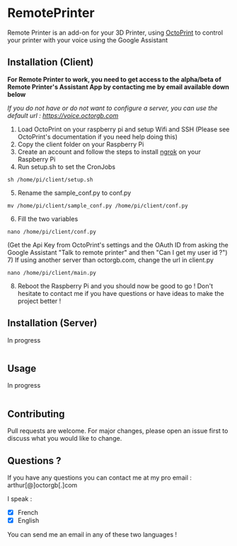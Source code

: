 # RemotePrinter

Remote Printer is an add-on for your 3D Printer, using [OctoPrint](https://octoprint.org/) to control your printer with your voice using the Google Assistant

## Installation (Client)

**For Remote Printer to work, you need to get access to the alpha/beta of Remote Printer's Assistant App by contacting me by email available down below**

*If you do not have or do not want to configure a server, you can use the default url : https://voice.octorgb.com*

1) Load OctoPrint on your raspberry pi and setup Wifi and SSH (Please see OctoPrint's documentation if you need help doing this)
2) Copy the client folder on your Raspberry Pi
3) Create an account and follow the steps to install [ngrok](https://ngrok.com/) on your Raspberry Pi
4) Run setup.sh to set the CronJobs
```
sh /home/pi/client/setup.sh
```
5) Rename the sample_conf.py to conf.py
```
mv /home/pi/client/sample_conf.py /home/pi/client/conf.py
```
6) Fill the two variables
```
nano /home/pi/client/conf.py
```
(Get the Api Key from OctoPrint's settings and the OAuth ID from asking the Google Assistant "Talk to remote printer" and then "Can I get my user id ?")
7) If using another server than octorgb.com, change the url in client.py
```
nano /home/pi/client/main.py
```
8) Reboot the Raspberry Pi and you should now be good to go ! Don't hesitate to contact me if you have questions or have ideas to make the project better !

## Installation (Server)

In progress
```bash
```

## Usage

In progress
```
```

## Contributing
Pull requests are welcome. For major changes, please open an issue first to discuss what you would like to change.

## Questions ?
If you have any questions you can contact me at my pro email : arthur[@]octorgb[.]com

I speak :
- [x] French
- [x] English

You can send me an email in any of these two languages !
